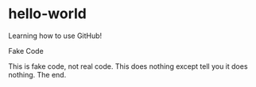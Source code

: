 # hello-world
Learning how to use GitHub!

Fake Code

This is fake code, not real code. This does nothing except tell you it does nothing. The end.
